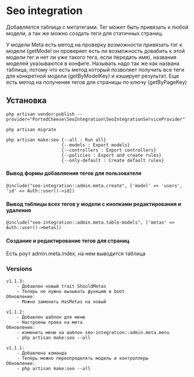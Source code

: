 # Seo integration

Добавляется таблица с метатегами. Тег может быть привязать к любой модели, а так же можно создать теги для статичных страниц.

У модели Meta есть метод на проверку возможности привязать тэг к модели (getModel он проверяет есть ли возможность довабить к этой модели тег и нет ли уже такого тега, если передать имя), названия моделей указываются в конфиге. Называть надо так же как названа таблица, потому что есть метод который позволяет получить все теги для конкретной модели (getByModelKey) и кэширует результат. Еще есть метод на получение тегов для страницы по ключу (getByPageKey)


## Установка
    php artisan vendor:publish --provider="PortedCheese\SeoIntegration\SeoIntegrationServiceProvider"

    php artisan migrate
    
    php artisan make:seo {--all : Run all}
                         {--models : Export models}
                         {--controllers : Export controllers}
                         {--policies : Export and create rules}
                         {--only-default : Create default rules}

#### Вывод формы добавляения тегов для пользователя
    @include("seo-integration::admin.meta.create", ['model' => 'users', 'id' => Auth::user()->id])

#### Вывод таблицы всех тегов у модели с кнопками редактирования и удаления
    @include("seo-integration::admin.meta.table-models", ['metas' => Auth::user()->metas])

#### Создание и редактирование тегов для страниц
Есть роут admin.meta.index, на нем выводится таблица

### Versions

    v1.1.3:
        - Добавлен новый trait ShouldMetas
        - Теперь не нужно вызывать функцию в boot
    Обновление:
        - Можно заменить HasMetas на новый
        
    v1.1.2:
        - Добавлен шаблон для меню
        - Настроены права на мета
    Обновление:
        - изменить меню на шаблон seo-integration::admin.meta.menu
        - php artisan make:seo --all
    
    v1.1.1:
        - Добавлена команда
        - Теперь можно переопределять модель и контроллеры
    Обновление:
        - php artisan make:seo --all